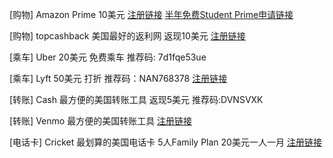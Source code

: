 [购物] Amazon Prime 10美元 [注册链接](https://www.amazon.com/gp/student/signup/info?ie=UTF8&refcust=CNEXTCEKI4M77QCKOVYU6WIVXI&ref_type=generic&ref=sm_st_ref_g_gen) [半年免费Student Prime申请链接](https://www.amazon.com/dp/B00DBYBNEE?_encoding=UTF8&*Version*=1&*entries*=0)

[购物] topcashback 美国最好的返利网 返现10美元 [注册链接](http://www.topcashback.com/ref/member87066003232)

[乘车] Uber 20美元 免费乘车 推荐码: 7d1fqe53ue

[乘车] Lyft 50美元 打折 推荐码：NAN768378  [注册链接](https://www.lyft.com/invite/NAN768378)

[转账] Cash 最方便的美国转账工具 返现5美元 推荐码:DVNSVXK

[转账] Venmo 最方便的美国转账工具 [注册链接](https://venmo.com/i/hot13399)

[电话卡] Cricket 最划算的美国电话卡 5人Family Plan 20美元一人一月 [注册链接](https://refer.cricketwireless.com/8dwqQAZ)
